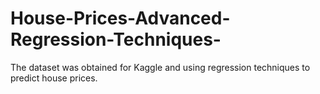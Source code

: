 # House-Prices-Advanced-Regression-Techniques-

The dataset was obtained for Kaggle and using regression techniques to predict house prices. 
